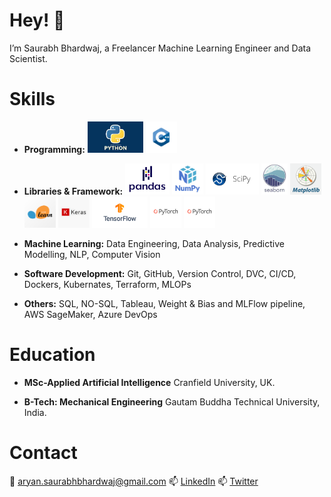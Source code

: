 # Hey! 👋
I’m Saurabh Bhardwaj, a Freelancer Machine Learning Engineer and Data Scientist. 

# Skills
- **Programming:**
<img src="images/python.jpeg" height="50"> <img src="images/c.png" height="50">

- **Libraries & Framework:**
<img src="images/pandas.png" height="50"> <img src="images/numpy.png" height="50"> <img src="images/scipy.png" height="50"> <img src="images/seaborn.jpeg" height="50"> <img src="images/Matplotlib.png" height="50"> <img src="images/Scikit-Learn.png" height="50"> <img src="images/Keras.png" height="50">  <img src="images/Tensorflow.png" height="50">  <img src="images/Pytorch.png" height="50"> <img src="images/Pytorch.png" height="50"> 


- **Machine Learning:** Data Engineering, Data Analysis, Predictive Modelling, NLP, Computer Vision
- **Software Development:** Git, GitHub, Version Control, DVC, CI/CD, Dockers, Kubernates, Terraform, MLOPs
- **Others:** SQL, NO-SQL, Tableau, Weight & Bias and MLFlow pipeline, AWS SageMaker, Azure DevOps
      
# Education 
- **MSc-Applied Artificial Intelligence** Cranfield University, UK.

- **B-Tech: Mechanical Engineering** Gautam Buddha Technical University, India.

# Contact
:e-mail: aryan.saurabhbhardwaj@gmail.com
📫 [LinkedIn](https://www.linkedin.com/in/saurabhbhardwajofficial/)
📫 [Twitter](https://twitter.com/saurabh_bhar)



<!---
Bhardwaj-Saurabh/Bhardwaj-Saurabh is a ✨ special ✨ repository because its `README.md` (this file) appears on your GitHub profile.
You can click the Preview link to take a look at your changes.
--->
